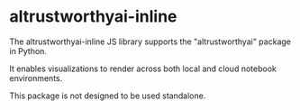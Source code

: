 # altrustworthyai-inline

The altrustworthyai-inline JS library supports the "altrustworthyai" package in Python.

It enables visualizations to render across both local and cloud notebook environments.

This package is not designed to be used standalone.

